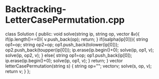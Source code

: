 # Backtracking-LetterCasePermutation.cpp
class Solution {
public:
    void solve(string ip, string op, vector<string> &v){
        if(ip.length()==0){
            v.push_back(op);
            return;
        }
        if(isalpha(ip[0])){
            string op1=op;
            string op2=op;
            op1.push_back(tolower(ip[0]));
            op2.push_back(toupper(ip[0]));
            ip.erase(ip.begin()+0);
            solve(ip, op1, v);
            solve(ip, op2, v);
        }
        else{
            string op1=op;
            op1.push_back(ip[0]);
            ip.erase(ip.begin()+0);
            solve(ip, op1, v);
        }
        return;
    }
    vector<string> letterCasePermutation(string s) {
        string op="";
        vector<string>v;
        solve(s, op, v);
        return v;
    }
};

